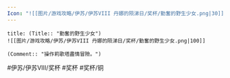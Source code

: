 ```yaml
---
Icon: "![[图片/游戏攻略/伊苏/伊苏VIII 丹娜的陨涕日/奖杯/勤奮的野生少女.png|30]]"
---
```

```ad-common-bronze-trophy
title: (Title:: "勤奮的野生少女")
![[图片/游戏攻略/伊苏/伊苏VIII 丹娜的陨涕日/奖杯/勤奮的野生少女.png|100]]

(Comment:: "操作莉歌塔盡情冒險。")
```

#伊苏/伊苏VIII/奖杯 #奖杯 #奖杯/铜
